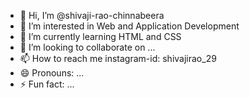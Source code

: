 - 👋 Hi, I’m @shivaji-rao-chinnabeera
- 👀 I’m interested in Web and Application Development 
- 🌱 I’m currently learning HTML and CSS
- 💞️ I’m looking to collaborate on ...
- 📫 How to reach me instagram-id: shivajirao_29
- 😄 Pronouns: ...
- ⚡ Fun fact: ...
